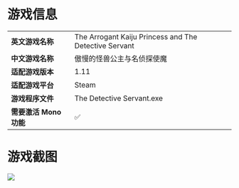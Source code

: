 # 游戏信息

|                        |                                                       |
| ---------------------- | ----------------------------------------------------- |
| **英文游戏名称**       | The Arrogant Kaiju Princess and The Detective Servant |
| **中文游戏名称**       | 傲慢的怪兽公主与名侦探使魔                            |
| **适配游戏版本**       | 1.11                                                  |
| **适配游戏平台**       | Steam                                                 |
| **游戏程序文件**       | The Detective Servant.exe                             |
| **需要激活 Mono 功能** | ✅                                                     |



# 游戏截图

![](https://shared.fastly.steamstatic.com/store_item_assets/steam/apps/2291680/header_tchinese.jpg)
